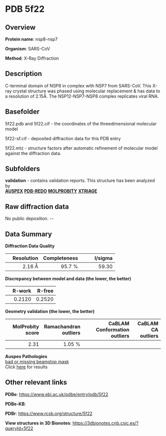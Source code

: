 # PDB 5f22

## Overview

**Protein name**: nsp8-nsp7

**Organism**: SARS-CoV

**Method**: X-Ray Diffraction

## Description

C-terminal domain of NSP8 in complex with NSP7 from SARS-CoV. This X-ray crystal structure was phased using molecular replacement & has data to a resolution of 2.15Å. The NSP12-NSP7-NSP8 complex replicates viral RNA.

## Basefolder

5f22.pdb and 5f22.cif - the coordinates of the threedimensional molecular model

5f22-sf.cif - deposited diffraction data for this PDB entry

5f22.mtz - structure factors after automatic refinement of molecular model against the diffraction data.

## Subfolders





**validation** - contains validation reports. This structure has been analyzed by <br>[**AUSPEX**](https://github.com/thorn-lab/coronavirus_structural_task_force/tree/master/pdb/nsp8-nsp7/SARS-CoV/5f22/validation/auspex) [**PDB-REDO**](https://github.com/thorn-lab/coronavirus_structural_task_force/tree/master/pdb/nsp8-nsp7/SARS-CoV/5f22/validation/pdb-redo) [**MOLPROBITY**](https://github.com/thorn-lab/coronavirus_structural_task_force/tree/master/pdb/nsp8-nsp7/SARS-CoV/5f22/validation/molprobity) [**XTRIAGE**](https://github.com/thorn-lab/coronavirus_structural_task_force/blob/master/pdb/nsp8-nsp7/SARS-CoV/5f22/validation/Xtriage_output.log)   



## Raw diffraction data

No public deposition. --<br> 

## Data Summary
**Diffraction Data Quality**

|   | Resolution | Completeness| I/sigma |
|---|-------------:|----------------:|--------------:|
|   |2.16 Å|95.7  %|<img width=50/>59.30|

**Discrepancy between model and data (the lower, the better)**

|   | **R-work**| **R-free**   
|---|-------------:|----------------:|           
||  0.2120|  0.2520|

**Geometry validation (the lower, the better)**

|   |**MolProbity<br>score**| **Ramachandran<br>outliers** | **CaBLAM<br>Conformation outliers** | **CaBLAM<br>CA outliers** |
|---|-------------:|----------------:|----------------:|----------------:|
||  2.31|  1.05 %|||

**Auspex Pathologies**<br> [bad or missing beamstop mask](https://www.auspex.de/pathol/#2)<br>Click [here](https://github.com/thorn-lab/coronavirus_structural_task_force/blob/master/pdb/nsp8-nsp7/SARS-CoV/5f22/validation/auspex/5f22_auspex_comments.txt)  for results

 



## Other relevant links 
**PDBe**:  https://www.ebi.ac.uk/pdbe/entry/pdb/5f22

**PDBe-KB**:  
 
**PDBr**: https://www.rcsb.org/structure/5f22 

**View structures in 3D Bionotes**: https://3dbionotes.cnb.csic.es/?queryId=5f22

